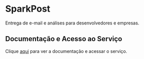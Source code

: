 # SparkPost

Entrega de e-mail e análises para desenvolvedores e empresas.

## Documentação e Acesso ao Serviço

Clique [aqui](https://www.sparkpost.com) para ver a documentação e acessar o serviço.
